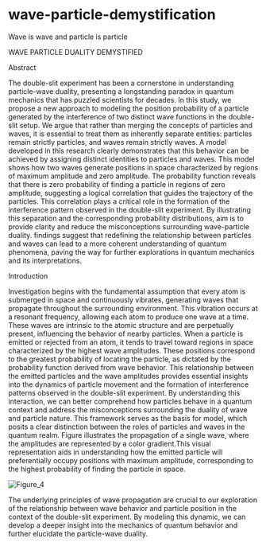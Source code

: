 # wave-particle-demystification
Wave is wave and particle is particle

WAVE PARTICLE DUALITY DEMYSTIFIED


Abstract

The double-slit experiment has been a cornerstone in understanding particle-wave duality, presenting a longstanding paradox in quantum mechanics that has puzzled scientists for decades. In this study, we propose a new approach to modeling the position probability of a particle generated by the interference of two distinct wave functions in the double-slit setup. We argue that rather than merging the concepts of particles and waves, it is essential to treat them as inherently separate entities: particles remain strictly particles, and waves remain strictly waves. A model developed in this research clearly demonstrates that this behavior can be achieved by assigning distinct identities to particles and waves. This model shows how two waves generate positions in space characterized by regions of maximum amplitude and zero amplitude. The probability function reveals that there is zero probability of finding a particle in regions of zero amplitude, suggesting a logical correlation that guides the trajectory of the particles. This correlation plays a critical role in the formation of the interference pattern observed in the double-slit experiment. By illustrating this separation and the corresponding probability distributions, aim is to provide clarity and reduce the misconceptions surrounding wave-particle duality.  findings suggest that redefining the relationship between particles and waves can lead to a more coherent understanding of quantum phenomena, paving the way for further explorations in quantum mechanics and its interpretations.



Introduction

Investigation begins with the fundamental assumption that every atom is submerged in space and continuously vibrates, generating waves that propagate throughout the surrounding environment. This vibration occurs at a resonant frequency, allowing each atom to produce one wave at a time. These waves are intrinsic to the atomic structure and are perpetually present, influencing the behavior of nearby particles.
When a particle is emitted or rejected from an atom, it tends to travel toward regions in space characterized by the highest wave amplitudes. These positions correspond to the greatest probability of locating the particle, as dictated by the probability function derived from wave behavior. This relationship between the emitted particles and the wave amplitudes provides essential insights into the dynamics of particle movement and the formation of interference patterns observed in the double-slit experiment. By understanding this interaction, we can better comprehend how particles behave in a quantum context and address the misconceptions surrounding the duality of wave and particle nature. This framework serves as the basis for model, which posits a clear distinction between the roles of particles and waves in the quantum realm. Figure illustrates the propagation of a single wave, where the amplitudes are represented by a color gradient.This visual representation aids in understanding how the emitted particle will preferentially occupy positions with maximum amplitude, corresponding to the highest probability of finding the particle in space.


![Figure_4](https://github.com/user-attachments/assets/dc952b68-7125-4b51-b877-ad785e6280ee)

The underlying principles of wave propagation are crucial to our exploration of the relationship between wave behavior and particle position in the context of the double-slit experiment. By modeling this dynamic, we can develop a deeper insight into the mechanics of quantum behavior and further elucidate the particle-wave duality.









